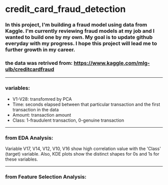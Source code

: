 # credit_card_fraud_detection

### In this project, I'm building a fraud model using data from Kaggle. I'm currently reviewing fraud models at my job and I wanted to build one by my own. My goal is to update github everyday with my progress. I hope this project will lead me to further growth in my career. 

### the data was retrived from: https://www.kaggle.com/mlg-ulb/creditcardfraud

***
### variables:
- V1-V28: transfomred by PCA
- Time: seconds elapsed between that particular transaction and the first transaction in the data
- Amount: transaction amount
- Class: 1-fraudulent transaction, 0-genuine transaction

***
### from EDA Analysis:
Variable V17, V14, V12, V10, V16 show high correlation value with the 'Class' (target) variable. Also, KDE plots show the distinct shapes for 0s and 1s for these variables. 

***
### from Feature Selection Analysis:
